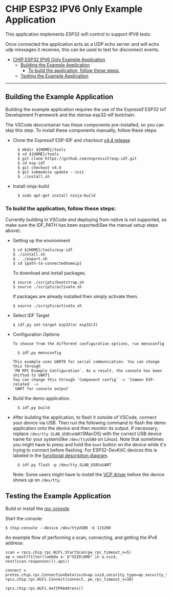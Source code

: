 # CHIP ESP32 IPV6 Only Example Application

This application implements ESP32 wifi control to support IPV6 tests.

Once connected the application acts as a UDP echo server and will echo udp
messages it receives, this can be used to test for disconnect events.

-   [CHIP ESP32 IPV6 Only Example Application](#chip-esp32-ipv6-only-example-application)
    -   [Building the Example Application](#building-the-example-application)
        -   [To build the application, follow these steps:](#to-build-the-application-follow-these-steps)
    -   [Testing the Example Application](#testing-the-example-application)

---

## Building the Example Application

Building the example application requires the use of the Espressif ESP32 IoT
Development Framework and the xtensa-esp32-elf toolchain.

The VSCode devcontainer has these components pre-installed, so you can skip this
step. To install these components manually, follow these steps:

-   Clone the Espressif ESP-IDF and checkout
    [v4.4 release](https://github.com/espressif/esp-idf/releases/tag/v4.4)

          $ mkdir ${HOME}/tools
          $ cd ${HOME}/tools
          $ git clone https://github.com/espressif/esp-idf.git
          $ cd esp-idf
          $ git checkout v4.4
          $ git submodule update --init
          $ ./install.sh

-   Install ninja-build

          $ sudo apt-get install ninja-build

### To build the application, follow these steps:

Currently building in VSCode _and_ deploying from native is not supported, so
make sure the IDF_PATH has been exported(See the manual setup steps above).

-   Setting up the environment

        $ cd ${HOME}/tools/esp-idf
        $ ./install.sh
        $ . ./export.sh
        $ cd {path-to-connectedhomeip}

    To download and install packages.

        $ source ./scripts/bootstrap.sh
        $ source ./scripts/activate.sh

    If packages are already installed then simply activate them.

        $ source ./scripts/activate.sh

-   Select IDF Target

        $ idf.py set-target esp32(or esp32c3)

-   Configuration Options

        To choose from the different configuration options, run menuconfig

          $ idf.py menuconfig

        This example uses UART0 for serial communication. You can change this through
        `PW RPC Example Configuration`. As a result, the console has been shifted to UART1
        You can change this through `Component config` -> `Common ESP-related` ->
        `UART for console output`

-   Build the demo application.

          $ idf.py build

-   After building the application, to flash it outside of VSCode, connect your
    device via USB. Then run the following command to flash the demo application
    onto the device and then monitor its output. If necessary, replace
    `/dev/tty.SLAB_USBtoUART`(MacOS) with the correct USB device name for your
    system(like `/dev/ttyUSB0` on Linux). Note that sometimes you might have to
    press and hold the `boot` button on the device while it's trying to connect
    before flashing. For ESP32-DevKitC devices this is labeled in the
    [functional description diagram](https://docs.espressif.com/projects/esp-idf/en/latest/esp32/hw-reference/esp32/get-started-devkitc.html#functional-description).

          $ idf.py flash -p /dev/tty.SLAB_USBtoUART

    Note: Some users might have to install the
    [VCP driver](https://www.silabs.com/products/development-tools/software/usb-to-uart-bridge-vcp-drivers)
    before the device shows up on `/dev/tty`.

## Testing the Example Application

Build or install the [rpc console](../../common/pigweed/rpc_console/README.md)

Start the console:

    $ chip-console --device /dev/ttyUSB0 -b 115200

An example flow of performing a scan, connecting, and getting the IPv6 address:

    scan = rpcs.chip.rpc.WiFi.StartScan(pw_rpc_timeout_s=5)
    ap = next(filter(lambda a: b"SSID\000" in a.ssid, next(scan.responses()).aps))

    connect = protos.chip.rpc.ConnectionData(ssid=ap.ssid,security_type=ap.security_type,secret=b"PASSWORD")
    rpcs.chip.rpc.WiFi.Connect(connect, pw_rpc_timeout_s=10)

    rpcs.chip.rpc.WiFi.GetIP6Address()
